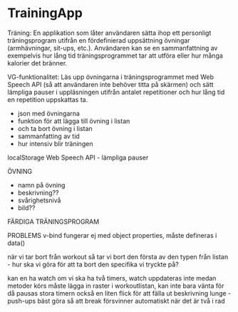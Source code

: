# TrainingApp

Träning: En applikation som låter användaren sätta ihop ett personligt träningsprogram utifrån en fördefinierad uppsättning övningar (armhävningar, sit-ups, etc.). Användaren kan se en sammanfattning av exempelvis hur lång tid träningsprogrammet tar att utföra eller hur många kalorier det bränner.

VG-funktionalitet: Läs upp övningarna i träningsprogrammet med Web Speech API (så att användaren inte behöver titta på skärmen) och sätt lämpliga pauser i uppläsningen utifrån antalet repetitioner och hur lång tid en repetition uppskattas ta.


- json med övningarna
- funktion för att lägga till övning i listan
- och ta bort övning i listan
- sammanfatting av tid
- hur intensiv blir träningen

localStorage
Web Speech API - lämpliga pauser

ÖVNING
- namn på övning
- beskrivning??
- svårighetsnivå
- bild??

FÄRDIGA TRÄNINGSPROGRAM




PROBLEMS
v-bind fungerar ej med object properties, måste defineras i data()

när vi tar bort från workout så tar vi bort den första av den typen från listan - hur ska vi göra för att ta bort den specifika vi tryckte på?

kan en ha watch om vi ska ha två timers, watch uppdateras inte medan metoder körs
måste lägga in raster i workoutlistan, kan inte bara vänta för då pausas stora timern också
en liten flick för att fälla ut beskrivning
lunge - push-ups bäst
göra så att break försvinner automatiskt när det är två i rad
